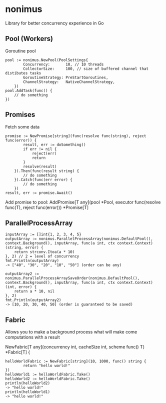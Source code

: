 # nonimus

Library for better concurrency experience in Go

## Pool (Workers)
Goroutine pool

```
pool := nonimus.NewPool(PoolSettings{
		Concurrency:       10, // 10 threads
		CollectorSize:     100, // size of buffered channel that distibutes tasks
		GoroutineStrategy: PreStartGoroutines,
		ChannelStrategy:   NativeChannelStrategy,
	})
pool.AddTask(func() {
	// do something
})
```

## Promises
Fetch some data

```
promise := NewPromise[string](func(resolve func(string), reject func(error)) {
		result, err := doSomething()
		if err != nil {
			reject(err)
			return
		}
		resolve(result)
	}).Then(func(result string) {
		// do something
	}).Catch(func(err error) {
		// do something
	})
result, err := promise.Await()
```

Add promise to pool:
AddPromise\[T any](pool *Pool, executor func(resolve func(T), reject func(error))) *Promise\[T]

## ParallelProcessArray

```
inputArray := []int{1, 2, 3, 4, 5}
outputArray := nonimus.ParallelProcessArray(nonimus.DefaultPool(), context.Background(), inputArray, func(a int, ctx context.Context) (string, error) {
	return strconv.Itoa(a * 10)
}, 2) // 2 = level of concurrency
fmt.Println(outputArray)
-> ["40", "30", "20", "10", "50"] (order can be any)

outputArray2 := nonimus.ParallelProcessArraySaveOrder(nonimus.DefaultPool(), context.Background(), inputArray, func(a int, ctx context.Context) (int, error) {
	return a * 10, nil
}, 2)
fmt.Println(outputArray2)
-> [10, 20, 30, 40, 50] (order is guaranteed to be saved)
```

## Fabric
Allows you to make a background process what will make come computations with a result

NewFabric\[T any](concurrency int, cacheSize int, scheme func() T) *Fabric\[T] {

```
helloWorldFabric := NewFabric[string](10, 1000, func() string {
		return "hello world!"
})
helloWorld1 := helloWorldFabric.Take()
helloWorld2 := helloWorldFabric.Take()
println(helloWorld2)
-> "hello world!"
println(helloWorld1)
-> "hello world!"
```
